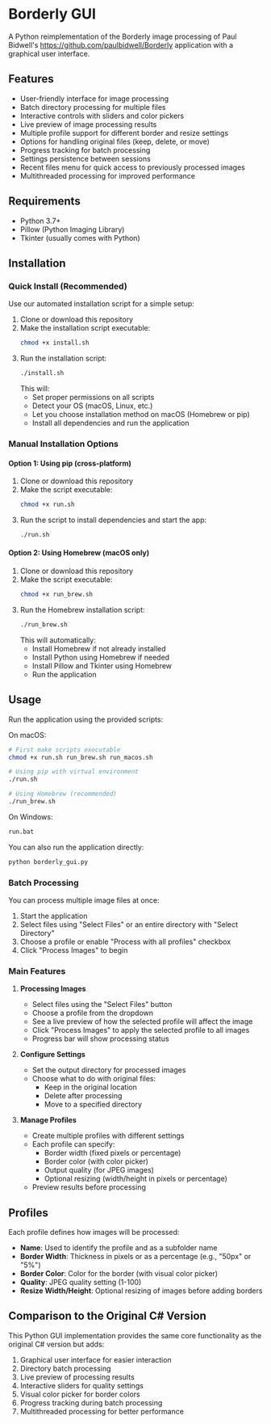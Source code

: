 # Borderly GUI

A Python reimplementation of the Borderly image processing of Paul Bidwell's https://github.com/paulbidwell/Borderly application with a graphical user interface.

## Features

- User-friendly interface for image processing
- Batch directory processing for multiple files
- Interactive controls with sliders and color pickers
- Live preview of image processing results
- Multiple profile support for different border and resize settings
- Options for handling original files (keep, delete, or move)
- Progress tracking for batch processing
- Settings persistence between sessions
- Recent files menu for quick access to previously processed images
- Multithreaded processing for improved performance

## Requirements

- Python 3.7+
- Pillow (Python Imaging Library)
- Tkinter (usually comes with Python)

## Installation

### Quick Install (Recommended)

Use our automated installation script for a simple setup:

1. Clone or download this repository
2. Make the installation script executable:
   ```bash
   chmod +x install.sh
   ```
3. Run the installation script:
   ```bash
   ./install.sh
   ```
   This will:
   - Set proper permissions on all scripts
   - Detect your OS (macOS, Linux, etc.)
   - Let you choose installation method on macOS (Homebrew or pip)
   - Install all dependencies and run the application

### Manual Installation Options

#### Option 1: Using pip (cross-platform)

1. Clone or download this repository
2. Make the script executable:
   ```bash
   chmod +x run.sh
   ```
3. Run the script to install dependencies and start the app:
   ```bash
   ./run.sh
   ```

#### Option 2: Using Homebrew (macOS only)

1. Clone or download this repository
2. Make the script executable:
   ```bash
   chmod +x run_brew.sh
   ```
3. Run the Homebrew installation script:
   ```bash
   ./run_brew.sh
   ```
   This will automatically:
   - Install Homebrew if not already installed
   - Install Python using Homebrew if needed
   - Install Pillow and Tkinter using Homebrew
   - Run the application

## Usage

Run the application using the provided scripts:

On macOS:
```bash
# First make scripts executable
chmod +x run.sh run_brew.sh run_macos.sh

# Using pip with virtual environment
./run.sh

# Using Homebrew (recommended)
./run_brew.sh
```

On Windows:
```bash
run.bat
```

You can also run the application directly:
```bash
python borderly_gui.py
```

### Batch Processing

You can process multiple image files at once:

1. Start the application
2. Select files using "Select Files" or an entire directory with "Select Directory"
3. Choose a profile or enable "Process with all profiles" checkbox
4. Click "Process Images" to begin

### Main Features

1. **Processing Images**
   - Select files using the "Select Files" button
   - Choose a profile from the dropdown
   - See a live preview of how the selected profile will affect the image
   - Click "Process Images" to apply the selected profile to all images
   - Progress bar will show processing status

2. **Configure Settings**
   - Set the output directory for processed images
   - Choose what to do with original files:
     - Keep in the original location
     - Delete after processing
     - Move to a specified directory

3. **Manage Profiles**
   - Create multiple profiles with different settings
   - Each profile can specify:
     - Border width (fixed pixels or percentage)
     - Border color (with color picker)
     - Output quality (for JPEG images)
     - Optional resizing (width/height in pixels or percentage)
   - Preview results before processing

## Profiles

Each profile defines how images will be processed:

- **Name**: Used to identify the profile and as a subfolder name
- **Border Width**: Thickness in pixels or as a percentage (e.g., "50px" or "5%")
- **Border Color**: Color for the border (with visual color picker)
- **Quality**: JPEG quality setting (1-100)
- **Resize Width/Height**: Optional resizing of images before adding borders

## Comparison to the Original C# Version

This Python GUI implementation provides the same core functionality as the original C# version but adds:

1. Graphical user interface for easier interaction
2. Directory batch processing
3. Live preview of processing results
4. Interactive sliders for quality settings
5. Visual color picker for border colors
6. Progress tracking during batch processing
7. Multithreaded processing for better performance
